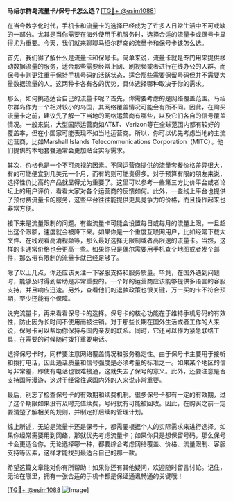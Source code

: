 **马绍尔群岛流量卡/保号卡怎么选？**[[TG💪+ @esim1088](https://t.me/s/esim1088)]

在当今数字化时代，手机卡和流量卡的选择已经成为了许多人日常生活中不可或缺的一部分。尤其是当你需要在海外使用手机服务时，选择合适的流量卡或保号卡显得尤为重要。今天，我们就来聊聊马绍尔群岛的流量卡和保号卡该怎么选。

首先，我们得了解什么是流量卡和保号卡。简单来说，流量卡就是专门用来提供移动数据流量的服务，适合那些需要经常上网、刷视频或者进行在线办公的人群。而保号卡则更注重于保持手机号码的活跃状态，适合那些需要保留号码但并不需要大量数据流量的人。这两种卡各有各的优势，具体选择哪种取决于你的需求。

那么，如何挑选适合自己的流量卡呢？首先，你需要考虑的是网络覆盖范围。马绍尔群岛作为一个相对较小的岛国，其网络覆盖情况可能会有所不同。因此，在购买流量卡之前，建议先了解一下当地的网络运营商有哪些，以及它们各自的信号覆盖情况。一般来说，大型国际运营商如AT&T、Verizon等在全球范围内都有较好的覆盖率，但在小国家可能表现不如当地运营商。所以，你可以优先考虑当地的主流运营商，比如Marshall Islands Telecommunications Corporation（MITC）。他们提供的本地套餐通常会更加贴合实际需求。

其次，价格也是一个不可忽视的因素。不同运营商提供的流量套餐价格差异很大，有的可能便宜到几美元一个月，而有的则可能贵得多。对于预算有限的朋友来说，选择性价比高的产品就显得尤为重要了。这里可以参考一些第三方比价平台或者论坛上的用户评价，看看大家对各个运营商的反馈如何。此外，一些线上平台也提供了预付费流量卡的服务，这些平台往往能提供更具竞争力的价格，而且操作起来也非常方便。

接下来是流量限制的问题。有些流量卡可能会设置每日或每月的流量上限，一旦超出这个限额，速度就会被降下来。如果你是一个重度互联网用户，比如经常下载大文件、在线观看高清视频等，那么最好选择无限制或者高限速的流量卡。当然，这样的卡通常价格也会更高一些。如果你只是偶尔需要用手机查个地图或者发个邮件，那么带有限制的流量卡就已经足够了。

除了以上几点，你还应该关注一下客服支持和服务质量。毕竟，在国外遇到问题时，能够及时得到帮助是非常重要的。一个好的运营商应该能够提供多语言的客服支持，并且响应迅速。另外，查看他们的退款政策也很关键，万一买的卡不符合预期，至少还能有个保障。

说完流量卡，再来看看保号卡的选择。保号卡的核心功能在于维持手机号码的有效性，防止因为长时间不使用而被注销。对于那些长期在国外生活或者工作的人来说，保号卡可以帮助你保持与国内亲友的联系。同时，它还可以作为紧急联络工具，在需要的时候随时拨打重要电话。

选择保号卡时，同样要注意网络覆盖情况和服务稳定性。由于保号卡主要用于接听和拨打电话，因此通话质量和信号强度是必须考量的标准之一。如果某个地区的信号非常差，即使有电话也很难接通，这就失去了保号的意义。此外，还要注意是否支持国际漫游，这对于经常往返国内外的人来说非常重要。

最后，别忘了检查保号卡的有效期和续费机制。很多保号卡都有一定的有效期，过了这个期限如果没有及时充值续费，号码就有可能被回收。因此，在购买之前一定要清楚了解相关的规则，并制定好后续的管理计划。

综上所述，无论是流量卡还是保号卡，都需要根据个人的实际需求来进行选择。如果你经常需要用到网络，那就优先考虑流量卡；如果你只是想保留号码，那么保号卡会更适合你。无论选择哪一种，都要综合考虑网络覆盖、价格、流量限制、客服支持等因素，这样才能找到最适合自己的那一款。

希望这篇文章能对你有所帮助！如果你还有其他疑问，欢迎随时留言讨论。记住，无论在哪里，拥有一张合适的手机卡都是保证通讯畅通的关键哦！

[[TG💪+ @esim1088](https://t.me/s/esim1088) ![Image](https://i.postimg.cc/4NQfJmqS/Snipaste-2025-05-13-00-14-12.png)]